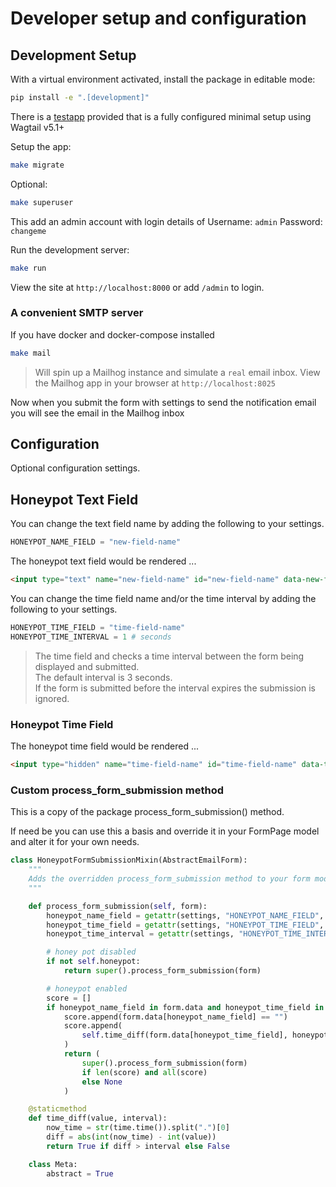 # Developer setup and configuration

## Development Setup

With a virtual environment activated, install the package in editable mode:

```bash
pip install -e ".[development]"
```

There is a [testapp](../tests/testapp/) provided that is a fully configured minimal setup using Wagtail v5.1+

Setup the app:

```bash
make migrate
```

Optional:

```bash
make superuser
```

This add an admin account with login details of Username: `admin` Password: `changeme`

Run the development server:

```bash
make run
```

View the site at `http://localhost:8000` or add `/admin` to login.

### A convenient SMTP server

If you have docker and docker-compose installed

```bash
make mail
```

> Will spin up a Mailhog instance and simulate a `real` email inbox.
View the Mailhog app in your browser at `http://localhost:8025`

Now when you submit the form with settings to send the notification email you will see the email in the Mailhog inbox

## Configuration

Optional configuration settings.

## Honeypot Text Field

You can change the text field name by adding the following to your settings.

```python
HONEYPOT_NAME_FIELD = "new-field-name"
```

The honeypot text field would be rendered ...

```html
<input type="text" name="new-field-name" id="new-field-name" data-new-field-name="" tabindex="-1" autocomplete="off">
```

You can change the time field name and/or the time interval by adding the following to your settings.

```python
HONEYPOT_TIME_FIELD = "time-field-name"
HONEYPOT_TIME_INTERVAL = 1 # seconds
```

> The time field and checks a time interval between the form being displayed and submitted.  
The default interval is 3 seconds.  
If the form is submitted before the interval expires the submission is ignored.

### Honeypot Time Field

The honeypot time field would be rendered ...

```html
<input type="hidden" name="time-field-name" id="time-field-name" data-time-field-name="" tabindex="-1" autocomplete="off">
```

### Custom process_form_submission method

This is a copy of the package process_form_submission() method.

If need be you can use this a basis and override it in your FormPage model and alter it for your own needs.

```python
class HoneypotFormSubmissionMixin(AbstractEmailForm):
    """
    Adds the overridden process_form_submission method to your form model
    """

    def process_form_submission(self, form):
        honeypot_name_field = getattr(settings, "HONEYPOT_NAME_FIELD", "whf_name")
        honeypot_time_field = getattr(settings, "HONEYPOT_TIME_FIELD", "whf_time")
        honeypot_time_interval = getattr(settings, "HONEYPOT_TIME_INTERVAL", 3)

        # honey pot disabled
        if not self.honeypot:
            return super().process_form_submission(form)

        # honeypot enabled
        score = []
        if honeypot_name_field in form.data and honeypot_time_field in form.data:
            score.append(form.data[honeypot_name_field] == "")
            score.append(
                self.time_diff(form.data[honeypot_time_field], honeypot_time_interval)
            )
            return (
                super().process_form_submission(form)
                if len(score) and all(score)
                else None
            )

    @staticmethod
    def time_diff(value, interval):
        now_time = str(time.time()).split(".")[0]
        diff = abs(int(now_time) - int(value))
        return True if diff > interval else False

    class Meta:
        abstract = True

```
